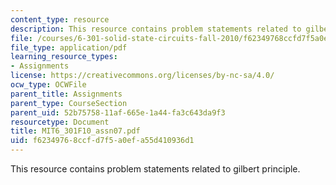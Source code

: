 ```yaml
---
content_type: resource
description: This resource contains problem statements related to gilbert principle.
file: /courses/6-301-solid-state-circuits-fall-2010/f62349768ccfd7f5a0efa55d410936d1_MIT6_301F10_assn07.pdf
file_type: application/pdf
learning_resource_types:
- Assignments
license: https://creativecommons.org/licenses/by-nc-sa/4.0/
ocw_type: OCWFile
parent_title: Assignments
parent_type: CourseSection
parent_uid: 52b75758-11af-665e-1a44-fa3c643da9f3
resourcetype: Document
title: MIT6_301F10_assn07.pdf
uid: f6234976-8ccf-d7f5-a0ef-a55d410936d1
---
```

This resource contains problem statements related to gilbert principle.